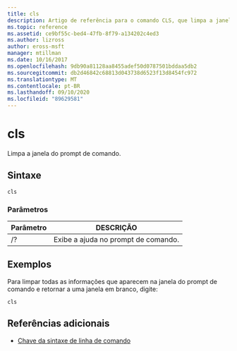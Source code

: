 ```yaml
---
title: cls
description: Artigo de referência para o comando CLS, que limpa a janela de prompt de comando.
ms.topic: reference
ms.assetid: ce9bf55c-bed4-47fb-8f79-a134202c4ed3
ms.author: lizross
author: eross-msft
manager: mtillman
ms.date: 10/16/2017
ms.openlocfilehash: 9db90a81128aa8455adef50d0787501bddaa5db2
ms.sourcegitcommit: db2d46842c68813d043738d6523f13d8454fc972
ms.translationtype: MT
ms.contentlocale: pt-BR
ms.lasthandoff: 09/10/2020
ms.locfileid: "89629581"
---
```

# <a name="cls"></a>cls

Limpa a janela do prompt de comando.

## <a name="syntax"></a>Sintaxe

```
cls
```

### <a name="parameters"></a>Parâmetros

| Parâmetro | DESCRIÇÃO |
| --------- | ----------- |
| /? | Exibe a ajuda no prompt de comando. |

## <a name="examples"></a>Exemplos

Para limpar todas as informações que aparecem na janela do prompt de comando e retornar a uma janela em branco, digite:

```
cls
```

## <a name="additional-references"></a>Referências adicionais

- [Chave da sintaxe de linha de comando](command-line-syntax-key.md)